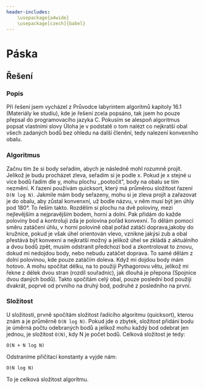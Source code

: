 ```yaml
---
header-includes:
	\usepackage{a4wide}
	\usepackage[czech]{babel}
---
```

# Páska
## Řešení
### Popis
Při řešení jsem vycházel z Průvodce labyrintem algoritmů kapitoly 16.1 (Materiály ke studiu), kde je řešení zcela 
popsáno, tak jsem ho pouze přepsal do programovacího jazyka C. Pokusím se alespoň algoritmus popsat vlastními slovy 
Úloha je v podstatě o tom nalézt co nejkratší obal všech zadaných bodů bez ohledu na další členění, tedy nalezení 
konvexního obalu.

### Algoritmus
Začnu tím že si body seřadím, abych je následně mohl rozumně projít. Jelikož je budu procházet zleva, seřadím si je 
podle x. Pokud je x stejné u více bodů řadím dle y, mohu plochu ,,pootočit", body na obalu se tím nezmění. K řazení 
používám quicksort, který má průměrou složitost řazení `O(N log N)`. Jakmile mám body seřazeny, mohu si je zleva projít 
a zařazovat je do obalu, aby zůstal konvenxní, už bodle názvu, v něm musí být jen úhly pod 180°. To řeším takto. 
Rozdělím si plochu na dvě poloviny, mezi nejlevějším a nejpravějším bodem, horní a dolní. Pak přidám do každe poloviny 
bod a kontroluji zda je polovina pořád konvexní. To dělám pomocí směru zatáčení úhlu, v horní polovině obal pořád zatáčí 
doprava,jakoby do kružnice, pokud je však úhel orientován vlevo, vznikne jakýsi zub a obal přestává být konvexní 
a nejkratší možný a jelikož úhel se zkládá z aktuálního a dvou bodů zpět, musím odstranit předchozí bod a zkontrolovat 
to znovu, dokud mi nedojdou body, nebo nebudu zatáčet doprava. To samé dělám z dolní polovinou, kde pouze zatáčím 
doleva. Když mi dojdou body mám hotovo. A mohu spočítat délku, na to použiji Pythagorovu větu, jelikož mi řekne z délek 
dvou stran (rozdíl souřadnic), jak dlouhá je přepona (Spojnice dvou daných bodů). Takto spočítám celý obal, pouze 
poslední bod použiji dvakrát, poprvé od prvního na druhý bod, podruhé z posledního na první. 

### Složitost
U složitosti, prvně spočítám složitost řadícího algoritmu (quicksort), kterou znám a je průměrně `O(N log N)`. Pokud jde 
o zbytek, složitost přidání bodu je úměrná počtu odebraných bodů a jelikož mohu každý bod odebrat jen jednou, je 
složitost `O(N)`, kdy N je počet bodů.  Celková složitost je tedy: 
```
O(N + N log N)
```
Odstraníme přičítací konstanty a vyjde nám:
```
O(N log N)
```
To je celková složitost algoritmu.
